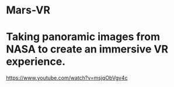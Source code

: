 # Mars-VR
# Taking panoramic images from NASA to create an immersive VR experience. 

https://www.youtube.com/watch?v=msjqObVgv4c
